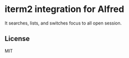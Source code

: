 # iterm2 integration for Alfred

It searches, lists, and switches focus to all open session.

## License

MIT
